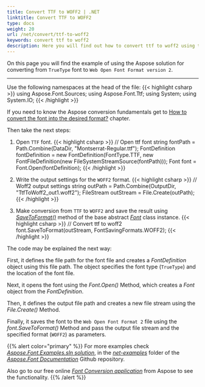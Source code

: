 ```yaml
---
title: Convert TTF to WOFF2 | .NET
linktitle: Convert TTF to WOFF2
type: docs
weight: 20
url: /net/convert/ttf-to-woff2
keywords: convert ttf to woff2
description: Here you will find out how to convert ttf to woff2 using the Aspose.Font for .NET.
---
```


On this page you will find the example of using the Aspose solution for converting from `TrueType` font to `Web Open Font Format version 2`.
_______

Use the following namespaces at the head of the file:
{{< highlight csharp >}} 
using Aspose.Font.Sources;
using Aspose.Font.Ttf;
using System;
using System.IO;
{{< /highlight >}}

If you need to know the Aspose conversion fundamentals get to 
 [How to convert the font into the desired format?](https://docs.aspose.com//font/net/convert/#how-to-convert-the-font-into-the-desired-format) chapter.

Then take the next steps:

1. Open `TTF` font.
{{< highlight csharp >}}
    // Open ttf font
    string fontPath = Path.Combine(DataDir, "Montserrat-Regular.ttf");
    FontDefinition fontDefinition = new FontDefinition(FontType.TTF, new FontFileDefinition(new FileSystemStreamSource(fontPath)));
    Font font = Font.Open(fontDefinition);
{{< /highlight >}}

2. Write the output settings for the `WOFF2` format.
{{< highlight csharp >}}
    // Woff2 output settings
    string outPath = Path.Combine(OutputDir, "TtfToWoff2_out1.woff2");
    FileStream outStream = File.Create(outPath);
{{< /highlight >}}

3. Make conversion from `TTF` to `WOFF2` and save the result using [*SaveToFormat()*](https://reference.aspose.com/font/net/aspose.font/font/savetoformat/) method of the base abstract [*Font*](https://reference.aspose.com/font/net/aspose.font/font/) class instance.
{{< highlight csharp >}}
    // Convert ttf to woff2
    font.SaveToFormat(outStream, FontSavingFormats.WOFF2);
{{< /highlight >}}

The code may be explained the next way:

First, it defines the file path for the font file and creates a *FontDefinition* object using this file path. The object specifies the font type (`TrueType`) and the location of the font file.

Next, it opens the font using the *Font.Open()* Method, which creates a *Font* object from the *FontDefinition*.

Then, it defines the output file path and creates a new file stream using the *File.Create()* Method.

Finally, it saves the font to the `Web Open Font Format 2` file using the *font.SaveToFormat()* Method and pass the output file stream and the specified format (`WOFF2`) as parameters.

{{% alert color="primary" %}}
For more examples check [*Aspose.Font.Examples.sln solution*](https://github.com/aspose-font/Aspose.Font-Documentation/tree/master/net-examples), in the [*net-examples*](https://github.com/aspose-font/Aspose.Font-Documentation/tree/master/net-examples) folder of the [*Aspose.Font Documentation*](https://github.com/aspose-font/Aspose.Font-Documentation) Github repository.

Also go to our free online [*Font Conversion application*](https://products.aspose.app/font/conversion) from Aspose to see the functionality.
{{% /alert %}}